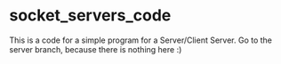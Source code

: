 # socket_servers_code
This is a code for a simple program for a Server/Client Server.
Go to the server branch, because there is nothing here :)
